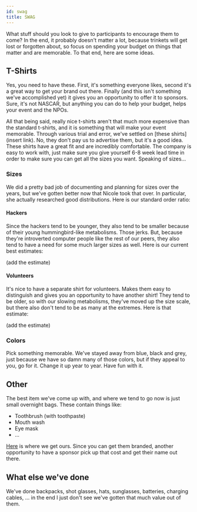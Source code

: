 ```yaml
---
id: swag 
title: SWAG
---
```

What stuff should you look to give to participants to encourage them to come?  In the end, it probably doesn't matter a lot, because trinkets will get lost or forgotten about, so focus on spending your budget on things that matter and are memorable.  To that end, here are some ideas.

## T-Shirts
Yes, you need to have these.  First, it's something everyone likes, second it's a great way to get your brand out there.  Finally (and this isn't something we've accomplished yet) it gives you an opportunity to offer it to sponsors.  Sure, it's not NASCAR, but anything you can do to help your budget, helps your event and the NPOs.

All that being said, really nice t-shirts aren't that much more expensive than the standard t-shirts, and it is something that will make your event memorable.  Through various trial and error, we've settled on [these shirts](insert link).  No, they don't pay us to advertise them, but it's a good idea.  These shirts have a great fit and are incredibly comfortable.  The company is easy to work with, just make sure you give yourself 6-8 week lead time in order to make sure you can get all the sizes you want.  Speaking of sizes...

### Sizes
We did a pretty bad job of documenting and planning for sizes over the years, but we've gotten better now that Nicole took that over.  In particular, she actually researched good distributions.  Here is our standard order ratio:

#### Hackers
Since the hackers tend to be younger, they also tend to be smaller because of their young hummingbird-like metabolisms.  Those jerks.  But, because they're introverted computer people like the rest of our peers, they also tend to have a need for some much larger sizes as well.  Here is our current best estimates:

(add the estimate)

#### Volunteers
It's nice to have a separate shirt for volunteers.  Makes them easy to distinguish and gives you an opportunity to have another shirt!  They tend to be older, so with our slowing metabolisms, they've moved up the size scale, but there also don't tend to be as many at the extremes.  Here is that estimate:

(add the estimate)

### Colors
Pick something memorable.  We've stayed away from blue, black and grey, just because we have so damn many of those colors, but if they appeal to you, go for it.  Change it up year to year.  Have fun with it.

## Other
The best item we've come up with, and where we tend to go now is just small overnight bags.  These contain things like:

* Toothbrush (with toothpaste)
* Mouth wash
* Eye mask
* ...

[Here](http://example.com/insert-link) is where we get ours.  Since you can get them branded, another opportunity to have a sponsor pick up that cost and get their name out there.

## What else we've done
We've done backpacks, shot glasses, hats, sunglasses, batteries, charging cables, ... in the end I just don't see we've gotten that much value out of them.
